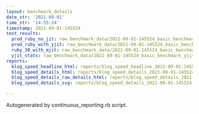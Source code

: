 ```yaml
---
layout: benchmark_details
date_str: '2021-09-01'
time_str: '14:55:24'
timestamp: 2021-09-01-145524
test_results:
  prod_ruby_no_jit: raw_benchmark_data/2021-09-01-145524_basic_benchmark_prod_ruby_no_jit.json
  prod_ruby_with_yjit: raw_benchmark_data/2021-09-01-145524_basic_benchmark_prod_ruby_with_yjit.json
  ruby_30_with_mjit: raw_benchmark_data/2021-09-01-145524_basic_benchmark_ruby_30_with_mjit.json
  yjit_stats: raw_benchmark_data/2021-09-01-145524_basic_benchmark_yjit_stats.json
reports:
  blog_speed_headline_html: reports/blog_speed_headline_2021-09-01-145524.html
  blog_speed_details_html: reports/blog_speed_details_2021-09-01-145524.html
  blog_speed_details_raw_details_html: reports/blog_speed_details_2021-09-01-145524.raw_details.html
  blog_speed_details_svg: reports/blog_speed_details_2021-09-01-145524.svg

---
```

Autogenerated by continuous_reporting.rb script.
